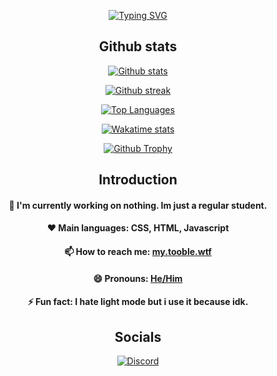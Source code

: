 <p align = "center">
<a href="https://github.com/tooblewtf"><img src="https://readme-typing-svg.demolab.com?font=Fira+Code&duration=1500&pause=1000&center=true&vCenter=true&multiline=true&width=435&height=100&lines=Hi!+I+am+tooblewtf.;Nice+to+meet+you!;Feel+free+to+check+out+my+projects!" alt="Typing SVG" /></a>
</p>



<h2 align="center">Github stats</h2>
<p align="center">
    <a href="https://github.com/tooblewtf"><img src = "https://github-readme-stats.vercel.app/api?username=tooblewtf&count_private=true&show_icons=true&theme=dark&line_height=28.8", alt = "Github stats"></a>
</p>

<p align="center">
  <a href="https://github.com/tooblewtf"><img src = "https://streak-stats.demolab.com?user=tooblewtf&theme=dark&date_format=M%20j%5B%2C%20Y%5D", alt = "Github streak" /></a>
</p>

<p align="center">
  <a href="https://github.com/tooblewtf"><img src = "https://github-readme-stats.vercel.app/api/top-langs/?username=tooblewtf&theme=dark&layout=normal&size_weight=0.5&count_weight=0.5&langs_count=9&card_width=500", alt = "Top Languages" /></a>
</p>
  
<p align="center">
  <a href="https://wakatime.com/@tooblewtf"><img src = "https://github-readme-stats.vercel.app/api/wakatime?username=tooblewtf&custom_title=tooblewtf's%20Wakatime%20Stats&layout=compact&theme=dark", alt = "Wakatime stats"></a>
</p>
    
<p align = "center">
  <a href="https://github.com/tooblewtf"><img src = "https://github-profile-trophy.vercel.app/?username=tooblewtf&column=4&theme=onestar", alt = "Github Trophy"></a>
    </p>




<h2 align="center">Introduction</h2>

<h4 align="center">
  🔭 I'm currently working on nothing. Im just a regular student.
</h4>
<h4 align="center">
  ❤️ Main languages: CSS, HTML, Javascript
</h4>
<h4 align="center">
  📫 How to reach me: <a href = "https://my.tooble.wtf">my.tooble.wtf</a>
</h4>
<h4 align="center">
  😄 Pronouns: <a href = "https://pronouns.org/he-him">He/Him</a>
</h4>
<h4 align="center">
  ⚡ Fun fact: I hate light mode but i use it because idk.
</h4>


<h2 align="center">Socials</h2>
<p align="center">
  <a href="https://discordapp.com/users/1270763934915366912"><img src = "https://lanyard.cnrad.dev/api/1270763934915366912", alt = "Discord"></a>
</p>
